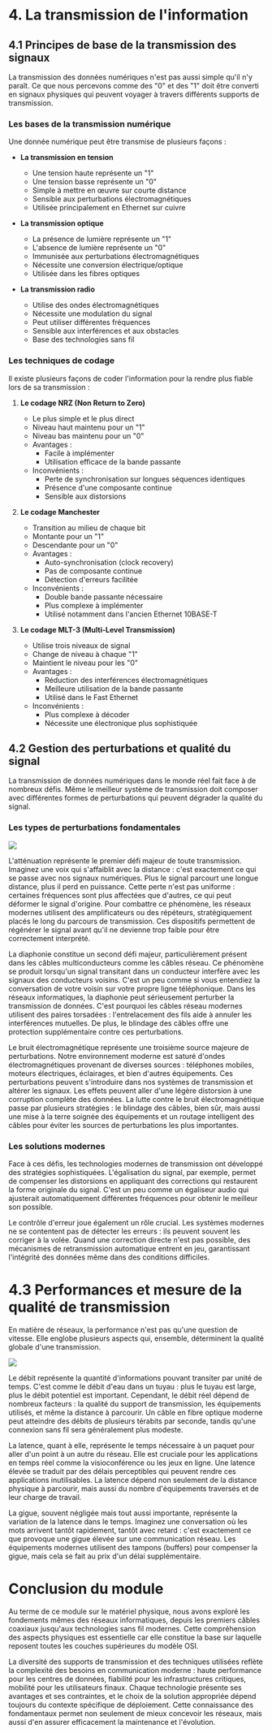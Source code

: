 # 4. La transmission de l'information

## 4.1 Principes de base de la transmission des signaux

La transmission des données numériques n'est pas aussi simple qu'il n'y paraît. Ce que nous percevons comme des "0" et des "1" doit être converti en signaux physiques qui peuvent voyager à travers différents supports de transmission.

### Les bases de la transmission numérique

Une donnée numérique peut être transmise de plusieurs façons :

- **La transmission en tension**
  * Une tension haute représente un "1"
  * Une tension basse représente un "0"
  * Simple à mettre en œuvre sur courte distance
  * Sensible aux perturbations électromagnétiques
  * Utilisée principalement en Ethernet sur cuivre

- **La transmission optique**
  * La présence de lumière représente un "1"
  * L'absence de lumière représente un "0"
  * Immunisée aux perturbations électromagnétiques
  * Nécessite une conversion électrique/optique
  * Utilisée dans les fibres optiques

- **La transmission radio**
  * Utilise des ondes électromagnétiques
  * Nécessite une modulation du signal
  * Peut utiliser différentes fréquences
  * Sensible aux interférences et aux obstacles
  * Base des technologies sans fil

### Les techniques de codage

Il existe plusieurs façons de coder l'information pour la rendre plus fiable lors de sa transmission :

1. **Le codage NRZ (Non Return to Zero)**
   - Le plus simple et le plus direct
   - Niveau haut maintenu pour un "1"
   - Niveau bas maintenu pour un "0"
   - Avantages :
     * Facile à implémenter
     * Utilisation efficace de la bande passante
   - Inconvénients :
     * Perte de synchronisation sur longues séquences identiques
     * Présence d'une composante continue
     * Sensible aux distorsions

2. **Le codage Manchester**
   - Transition au milieu de chaque bit
   - Montante pour un "1"
   - Descendante pour un "0"
   - Avantages :
     * Auto-synchronisation (clock recovery)
     * Pas de composante continue
     * Détection d'erreurs facilitée
   - Inconvénients :
     * Double bande passante nécessaire
     * Plus complexe à implémenter
     * Utilisé notamment dans l'ancien Ethernet 10BASE-T

3. **Le codage MLT-3 (Multi-Level Transmission)**
   - Utilise trois niveaux de signal
   - Change de niveau à chaque "1"
   - Maintient le niveau pour les "0"
   - Avantages :
     * Réduction des interférences électromagnétiques
     * Meilleure utilisation de la bande passante
     * Utilisé dans le Fast Ethernet
   - Inconvénients :
     * Plus complexe à décoder
     * Nécessite une électronique plus sophistiquée

## 4.2 Gestion des perturbations et qualité du signal

La transmission de données numériques dans le monde réel fait face à de nombreux défis. Même le meilleur système de transmission doit composer avec différentes formes de perturbations qui peuvent dégrader la qualité du signal.

### Les types de perturbations fondamentales

<img src="https://raw.githubusercontent.com/No-Name-Academy/Networking-for-noobs/refs/heads/main/1-1-Materiel-physique/Sources/04-001.svg">

L'atténuation représente le premier défi majeur de toute transmission. Imaginez une voix qui s'affaiblit avec la distance : c'est exactement ce qui se passe avec nos signaux numériques. Plus le signal parcourt une longue distance, plus il perd en puissance. Cette perte n'est pas uniforme : certaines fréquences sont plus affectées que d'autres, ce qui peut déformer le signal d'origine. Pour combattre ce phénomène, les réseaux modernes utilisent des amplificateurs ou des répéteurs, stratégiquement placés le long du parcours de transmission. Ces dispositifs permettent de régénérer le signal avant qu'il ne devienne trop faible pour être correctement interprété.

La diaphonie constitue un second défi majeur, particulièrement présent dans les câbles multiconducteurs comme les câbles réseau. Ce phénomène se produit lorsqu'un signal transitant dans un conducteur interfère avec les signaux des conducteurs voisins. C'est un peu comme si vous entendiez la conversation de votre voisin sur votre propre ligne téléphonique. Dans les réseaux informatiques, la diaphonie peut sérieusement perturber la transmission de données. C'est pourquoi les câbles réseau modernes utilisent des paires torsadées : l'entrelacement des fils aide à annuler les interférences mutuelles. De plus, le blindage des câbles offre une protection supplémentaire contre ces perturbations.

Le bruit électromagnétique représente une troisième source majeure de perturbations. Notre environnement moderne est saturé d'ondes électromagnétiques provenant de diverses sources : téléphones mobiles, moteurs électriques, éclairages, et bien d'autres équipements. Ces perturbations peuvent s'introduire dans nos systèmes de transmission et altérer les signaux. Les effets peuvent aller d'une légère distorsion à une corruption complète des données. La lutte contre le bruit électromagnétique passe par plusieurs stratégies : le blindage des câbles, bien sûr, mais aussi une mise à la terre soignée des équipements et un routage intelligent des câbles pour éviter les sources de perturbations les plus importantes.

### Les solutions modernes

Face à ces défis, les technologies modernes de transmission ont développé des stratégies sophistiquées. L'égalisation du signal, par exemple, permet de compenser les distorsions en appliquant des corrections qui restaurent la forme originale du signal. C'est un peu comme un égaliseur audio qui ajusterait automatiquement différentes fréquences pour obtenir le meilleur son possible.

Le contrôle d'erreur joue également un rôle crucial. Les systèmes modernes ne se contentent pas de détecter les erreurs : ils peuvent souvent les corriger à la volée. Quand une correction directe n'est pas possible, des mécanismes de retransmission automatique entrent en jeu, garantissant l'intégrité des données même dans des conditions difficiles.

# 4.3 Performances et mesure de la qualité de transmission

En matière de réseaux, la performance n'est pas qu'une question de vitesse. Elle englobe plusieurs aspects qui, ensemble, déterminent la qualité globale d'une transmission.

<img src="https://raw.githubusercontent.com/No-Name-Academy/Networking-for-noobs/refs/heads/main/1-1-Materiel-physique/Sources/04-002.svg">

Le débit représente la quantité d'informations pouvant transiter par unité de temps. C'est comme le débit d'eau dans un tuyau : plus le tuyau est large, plus le débit potentiel est important. Cependant, le débit réel dépend de nombreux facteurs : la qualité du support de transmission, les équipements utilisés, et même la distance à parcourir. Un câble en fibre optique moderne peut atteindre des débits de plusieurs térabits par seconde, tandis qu'une connexion sans fil sera généralement plus modeste.

La latence, quant à elle, représente le temps nécessaire à un paquet pour aller d'un point à un autre du réseau. Elle est cruciale pour les applications en temps réel comme la visioconférence ou les jeux en ligne. Une latence élevée se traduit par des délais perceptibles qui peuvent rendre ces applications inutilisables. La latence dépend non seulement de la distance physique à parcourir, mais aussi du nombre d'équipements traversés et de leur charge de travail.

La gigue, souvent négligée mais tout aussi importante, représente la variation de la latence dans le temps. Imaginez une conversation où les mots arrivent tantôt rapidement, tantôt avec retard : c'est exactement ce que provoque une gigue élevée sur une communication réseau. Les équipements modernes utilisent des tampons (buffers) pour compenser la gigue, mais cela se fait au prix d'un délai supplémentaire.

# Conclusion du module

Au terme de ce module sur le matériel physique, nous avons exploré les fondements mêmes des réseaux informatiques, depuis les premiers câbles coaxiaux jusqu'aux technologies sans fil modernes. Cette compréhension des aspects physiques est essentielle car elle constitue la base sur laquelle reposent toutes les couches supérieures du modèle OSI. 

La diversité des supports de transmission et des techniques utilisées reflète la complexité des besoins en communication moderne : haute performance pour les centres de données, fiabilité pour les infrastructures critiques, mobilité pour les utilisateurs finaux. Chaque technologie présente ses avantages et ses contraintes, et le choix de la solution appropriée dépend toujours du contexte spécifique de déploiement. Cette connaissance des fondamentaux permet non seulement de mieux concevoir les réseaux, mais aussi d'en assurer efficacement la maintenance et l'évolution.